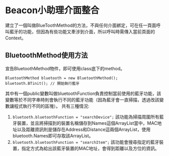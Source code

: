 # Beacon小助理介面整合
建立了一個叫做BlueToothMethod的方法，不與任何介面綁定，可在任一頁面呼叫藍牙的功能，但因為有些功能又牽涉到介面，所以呼叫時需傳入當前頁面的Context。
## BluetoothMethod使用方法
宣告BluetoothMethod物件，即可使用class底下的method。
```
BluetoothMethod bluetooth = new BluetoothMethod();
bluetooth.BTinit(); // 開始執行藍牙
```
其中有一個public變數叫做bluetoothFunction負責控制當前使用的藍牙功能，該變數等於不同字串時則會執行不同的藍牙功能（因為藍牙會一直掃描，透過改該變數讓程式執行不同的區塊）。
共有三種情況:
1. ```bluetooth.bluetoothFunction = "searchDevice";```
該功能為掃描周圍所有藍牙裝置，並且將掃描到的裝置名稱儲存到Names這個ArrayList當中，MAC地址以及距離資訊則是儲存在Address和Distance這兩個ArrayList，使用bluetooth.Names即可存取該ArrayList。
2. ```bluetooth.bluetoothFunction = "searchItem";```
該功能會搜尋指定的藍牙裝置，指定方式為給出該藍牙裝置的MAC地址，會得到距離以及方位的資訊。
